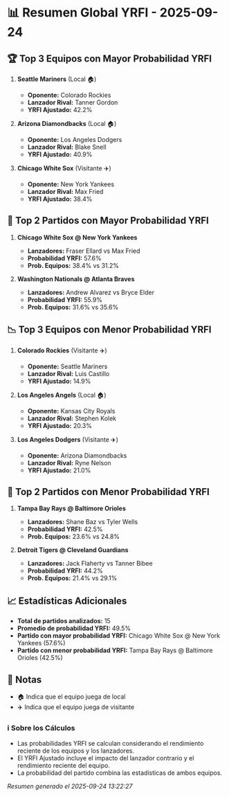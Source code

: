 # 📊 Resumen Global YRFI - 2025-09-24

## 🏆 Top 3 Equipos con Mayor Probabilidad YRFI

1. **Seattle Mariners** (Local 🏠)
   - **Oponente:** Colorado Rockies
   - **Lanzador Rival:** Tanner Gordon
   - **YRFI Ajustado:** 42.2%

2. **Arizona Diamondbacks** (Local 🏠)
   - **Oponente:** Los Angeles Dodgers
   - **Lanzador Rival:** Blake Snell
   - **YRFI Ajustado:** 40.9%

3. **Chicago White Sox** (Visitante ✈️)
   - **Oponente:** New York Yankees
   - **Lanzador Rival:** Max Fried
   - **YRFI Ajustado:** 38.4%

## 🎯 Top 2 Partidos con Mayor Probabilidad YRFI

1. **Chicago White Sox @ New York Yankees**
   - **Lanzadores:** Fraser Ellard vs Max Fried
   - **Probabilidad YRFI:** 57.6%
   - **Prob. Equipos:** 38.4% vs 31.2%

2. **Washington Nationals @ Atlanta Braves**
   - **Lanzadores:** Andrew Alvarez vs Bryce Elder
   - **Probabilidad YRFI:** 55.9%
   - **Prob. Equipos:** 31.6% vs 35.6%

## 📉 Top 3 Equipos con Menor Probabilidad YRFI

1. **Colorado Rockies** (Visitante ✈️)
   - **Oponente:** Seattle Mariners
   - **Lanzador Rival:** Luis Castillo
   - **YRFI Ajustado:** 14.9%

2. **Los Angeles Angels** (Local 🏠)
   - **Oponente:** Kansas City Royals
   - **Lanzador Rival:** Stephen Kolek
   - **YRFI Ajustado:** 20.3%

3. **Los Angeles Dodgers** (Visitante ✈️)
   - **Oponente:** Arizona Diamondbacks
   - **Lanzador Rival:** Ryne Nelson
   - **YRFI Ajustado:** 21.0%

## 🛑 Top 2 Partidos con Menor Probabilidad YRFI

1. **Tampa Bay Rays @ Baltimore Orioles**
   - **Lanzadores:** Shane Baz vs Tyler Wells
   - **Probabilidad YRFI:** 42.5%
   - **Prob. Equipos:** 23.6% vs 24.8%

2. **Detroit Tigers @ Cleveland Guardians**
   - **Lanzadores:** Jack Flaherty vs Tanner Bibee
   - **Probabilidad YRFI:** 44.2%
   - **Prob. Equipos:** 21.4% vs 29.1%

## 📈 Estadísticas Adicionales

- **Total de partidos analizados:** 15
- **Promedio de probabilidad YRFI:** 49.5%
- **Partido con mayor probabilidad YRFI:** Chicago White Sox @ New York Yankees (57.6%)
- **Partido con menor probabilidad YRFI:** Tampa Bay Rays @ Baltimore Orioles (42.5%)

## 📝 Notas

- 🏠 Indica que el equipo juega de local
- ✈️ Indica que el equipo juega de visitante

### ℹ️ Sobre los Cálculos
- Las probabilidades YRFI se calculan considerando el rendimiento reciente de los equipos y los lanzadores.
- El YRFI Ajustado incluye el impacto del lanzador contrario y el rendimiento reciente del equipo.
- La probabilidad del partido combina las estadísticas de ambos equipos.

*Resumen generado el 2025-09-24 13:22:27*